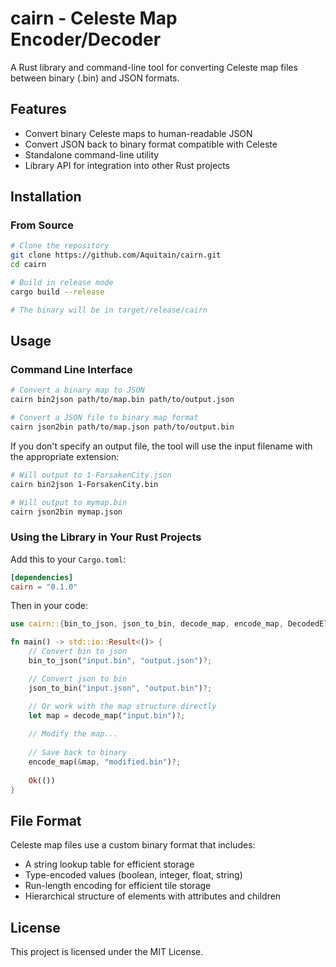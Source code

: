 # cairn - Celeste Map Encoder/Decoder

A Rust library and command-line tool for converting Celeste map files between binary (.bin) and JSON formats.

## Features

- Convert binary Celeste maps to human-readable JSON
- Convert JSON back to binary format compatible with Celeste
- Standalone command-line utility
- Library API for integration into other Rust projects

## Installation

### From Source

```bash
# Clone the repository
git clone https://github.com/Aquitain/cairn.git
cd cairn

# Build in release mode
cargo build --release

# The binary will be in target/release/cairn
```

## Usage

### Command Line Interface

```bash
# Convert a binary map to JSON
cairn bin2json path/to/map.bin path/to/output.json

# Convert a JSON file to binary map format
cairn json2bin path/to/map.json path/to/output.bin
```

If you don't specify an output file, the tool will use the input filename with the appropriate extension:

```bash
# Will output to 1-ForsakenCity.json
cairn bin2json 1-ForsakenCity.bin

# Will output to mymap.bin
cairn json2bin mymap.json
```

### Using the Library in Your Rust Projects

Add this to your `Cargo.toml`:

```toml
[dependencies]
cairn = "0.1.0"
```

Then in your code:

```rust
use cairn::{bin_to_json, json_to_bin, decode_map, encode_map, DecodedElement};

fn main() -> std::io::Result<()> {
    // Convert bin to json
    bin_to_json("input.bin", "output.json")?;

    // Convert json to bin
    json_to_bin("input.json", "output.bin")?;

    // Or work with the map structure directly
    let map = decode_map("input.bin")?;
    
    // Modify the map...
    
    // Save back to binary
    encode_map(&map, "modified.bin")?;
    
    Ok(())
}
```

## File Format

Celeste map files use a custom binary format that includes:

- A string lookup table for efficient storage
- Type-encoded values (boolean, integer, float, string)
- Run-length encoding for efficient tile storage
- Hierarchical structure of elements with attributes and children

## License

This project is licensed under the MIT License.